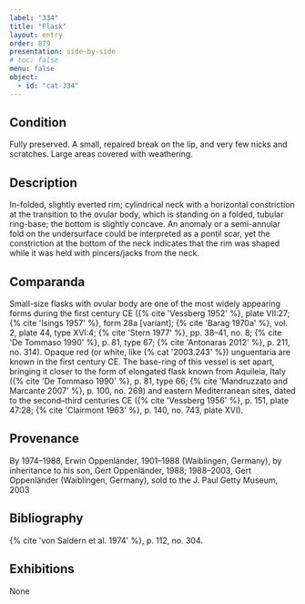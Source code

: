 ```yaml
---
label: "334"
title: "Flask"
layout: entry
order: 879
presentation: side-by-side
# toc: false
menu: false
object:
  - id: "cat-334"
---
```


## Condition

Fully preserved. A small, repaired break on the lip, and very few nicks and scratches. Large areas covered with weathering.

## Description

In-folded, slightly everted rim; cylindrical neck with a horizontal constriction at the transition to the ovular body, which is standing on a folded, tubular ring-base; the bottom is slightly concave. An anomaly or a semi-annular fold on the undersurface could be interpreted as a pontil scar, yet the constriction at the bottom of the neck indicates that the rim was shaped while it was held with pincers/jacks from the neck.

## Comparanda

Small-size flasks with ovular body are one of the most widely appearing forms during the first century CE ({% cite 'Vessberg 1952' %}, plate VII:27; {% cite 'Isings 1957' %}, form 28a [variant]; {% cite 'Barag 1970a' %}, vol. 2, plate 44, type XVI:4; {% cite 'Stern 1977' %}, pp. 38–41, no. 8; {% cite 'De Tommaso 1990' %}, p. 81, type 67; {% cite 'Antonaras 2012' %}, p. 211, no. 314). Opaque red (or white, like {% cat '2003.243' %}) unguentaria are known in the first century CE. The base-ring of this vessel is set apart, bringing it closer to the form of elongated flask known from Aquileia, Italy ({% cite 'De Tommaso 1990' %}, p. 81, type 66; {% cite 'Mandruzzato and Marcante 2007' %}, p. 100, no. 269) and eastern Mediterranean sites, dated to the second–third centuries CE ({% cite 'Vessberg 1956' %}, p. 151, plate 47:28; {% cite 'Clairmont 1963' %}, p. 140, no. 743, plate XVI).

## Provenance

By 1974–1988, Erwin Oppenländer, 1901–1988 (Waiblingen, Germany), by inheritance to his son, Gert Oppenländer, 1988; 1988–2003, Gert Oppenländer (Waiblingen, Germany), sold to the J. Paul Getty Museum, 2003

## Bibliography

{% cite 'von Saldern et al. 1974' %}, p. 112, no. 304.

## Exhibitions

None